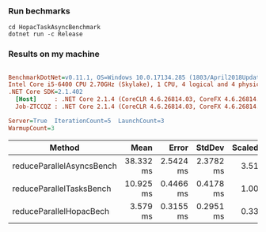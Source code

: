 ### Run bechmarks

```
cd HopacTaskAsyncBenchmark
dotnet run -c Release
```

### Results on my machine
``` ini

BenchmarkDotNet=v0.11.1, OS=Windows 10.0.17134.285 (1803/April2018Update/Redstone4)
Intel Core i5-6400 CPU 2.70GHz (Skylake), 1 CPU, 4 logical and 4 physical cores
.NET Core SDK=2.1.402
  [Host]     : .NET Core 2.1.4 (CoreCLR 4.6.26814.03, CoreFX 4.6.26814.02), 64bit RyuJIT DEBUG
  Job-ZTCCQZ : .NET Core 2.1.4 (CoreCLR 4.6.26814.03, CoreFX 4.6.26814.02), 64bit RyuJIT

Server=True  IterationCount=5  LaunchCount=3  
WarmupCount=3  

```
|                    Method |      Mean |     Error |    StdDev | Scaled | ScaledSD |    Gen 0 |    Gen 1 |    Gen 2 | Allocated |
|-------------------------- |----------:|----------:|----------:|-------:|---------:|---------:|---------:|---------:|----------:|
| reduceParallelAsyncsBench | 38.332 ms | 2.5424 ms | 2.3782 ms |   3.51 |     0.25 | 384.6154 | 153.8462 |  76.9231 |  826232 B |
|  reduceParallelTasksBench | 10.925 ms | 0.4466 ms | 0.4178 ms |   1.00 |     0.00 | 531.2500 | 203.1250 |  62.5000 |     468 B |
|   reduceParallelHopacBech |  3.579 ms | 0.3155 ms | 0.2951 ms |   0.33 |     0.03 | 507.8125 | 195.3125 | 125.0000 | 1625472 B |

